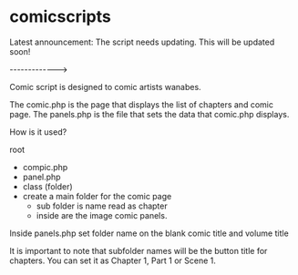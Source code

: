 # comicscripts

Latest announcement:
The script needs updating.  This will be updated soon!

------------->

Comic script is designed to comic artists wanabes.  

The comic.php is the page that displays the list of chapters and comic page.  The panels.php is the file that sets the data that comic.php displays.

How is it used?

root
  - compic.php
  - panel.php
  - class (folder)
  - create a main folder for the comic page
      * sub folder is name read as chapter
      * inside are the image comic panels.

Inside panels.php
  set folder name on the blank
  comic title and volume title
  
It is important to note that subfolder names will be the button title for chapters.  You can set it as Chapter 1, Part 1 or Scene 1.
